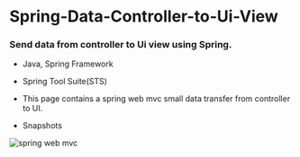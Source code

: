 # Spring-Data-Controller-to-Ui-View
### Send data from controller to Ui view using Spring.
- Java, Spring Framework

- Spring Tool Suite(STS)

- This page contains a spring web mvc small data transfer from controller to UI.

- Snapshots

![spring web mvc](https://user-images.githubusercontent.com/85791577/125233817-fe3d5380-e2fc-11eb-8b1e-b30a93be06b1.jpg)
